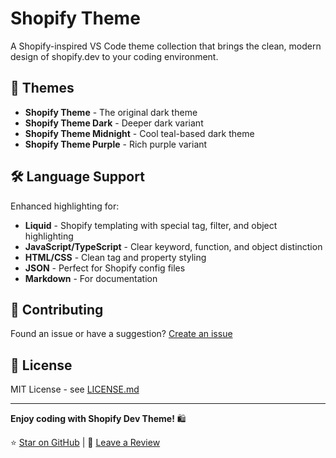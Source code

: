 # Shopify Theme

A Shopify-inspired VS Code theme collection that brings the clean, modern design of shopify.dev to your coding environment.

## 🎨 Themes

- **Shopify Theme** - The original dark theme
- **Shopify Theme Dark** - Deeper dark variant
- **Shopify Theme Midnight** - Cool teal-based dark theme
- **Shopify Theme Purple** - Rich purple variant

## 🛠️ Language Support

Enhanced highlighting for:

- **Liquid** - Shopify templating with special tag, filter, and object highlighting
- **JavaScript/TypeScript** - Clear keyword, function, and object distinction
- **HTML/CSS** - Clean tag and property styling
- **JSON** - Perfect for Shopify config files
- **Markdown** - For documentation

## 🤝 Contributing

Found an issue or have a suggestion? [Create an issue](https://github.com/ecmasx/shopify-dev-theme/issues)

## 📄 License

MIT License - see [LICENSE.md](https://github.com/ecmasx/shopify-dev-theme/blob/HEAD/LICENSE.md)

---

**Enjoy coding with Shopify Dev Theme!** 🛍️

⭐ [Star on GitHub](https://github.com/ecmasx/shopify-dev-theme) | 💬 [Leave a Review](https://marketplace.visualstudio.com/items?itemName=ecmasx.shopify-dev-theme)
